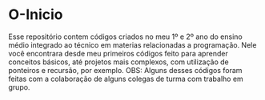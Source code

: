 # O-Inicio
Esse repositório contem códigos criados no meu 1º e 2º ano do ensino médio integrado ao técnico em materias relacionadas a programação. Nele você encontrara desde meu primeiros códigos feito para aprender conceitos básicos, até projetos mais complexos, com utilização de ponteiros e recursão, por exemplo. 
OBS: Alguns desses códigos foram feitas com a colaboração de alguns colegas de turma com trabalho em grupo.
